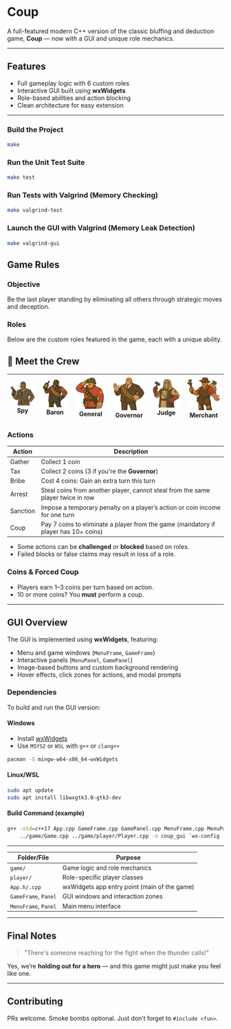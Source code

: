 #  Coup

A full-featured modern C++ version of the classic bluffing and deduction game, **Coup** — now with a GUI and unique role mechanics.

---

##  Features

* Full gameplay logic with 6 custom roles
* Interactive GUI built using **wxWidgets**
* Role-based abilities and action blocking
* Clean architecture for easy extension

---


###  Build the Project
```bash
make
```

###  Run the Unit Test Suite
```bash
make test
```

###  Run Tests with Valgrind (Memory Checking)
```bash
make valgrind-test
```

### Launch the GUI with Valgrind (Memory Leak Detection)
```bash
make valgrind-gui
```


##  Game Rules

###  Objective

Be the last player standing by eliminating all others through strategic moves and deception.

###  Roles

Below are the custom roles featured in the game, each with a unique ability.

## 👥 Meet the Crew

| <img src="assets/roles/Spy.png" alt="Spy" width="96"/><br/>Spy | <img src="assets/roles/Baron.png" alt="Baron" width="96"/><br/>Baron | <img src="assets/roles/General.png" alt="General" width="96"/><br/>General | <img src="assets/roles/Governor.png" alt="Governor" width="96"/><br/>Governor | <img src="assets/roles/Judge.png" alt="Judge" width="96"/><br/>Judge | <img src="assets/roles/Merchant.png" alt="Merchant" width="96"/><br/>Merchant |
| -------------------------------------------------------------- | --------------------------------------------------------------------- | --------------------------------------------------------------------------- | ------------------------------------------------------------------------------- | ------------------------------------------------------------------ | -------------------------------------------------------------------------------- |





 
###  Actions

| Action   | Description                                                                         |
| -------- |-------------------------------------------------------------------------------------|
| Gather   | Collect 1 coin                                                                      |
| Tax      | Collect 2 coins (3 if you're the **Governor**)                                      |
| Bribe    | Cost 4 coins:  Gain an extra turn this turn                                         |
| Arrest   | Steal coins from another player, cannot steal from the same player twice in row     |
| Sanction | Impose a temporary penalty on a player’s action or coin income for one turn         |
| Coup     | Pay 7 coins to eliminate a player from the game (mandatory if player has 10+ coins) |

* Some actions can be **challenged** or **blocked** based on roles.
* Failed blocks or false claims may result in loss of a role.
 
###  Coins & Forced Coup

* Players earn 1–3 coins per turn based on action.
* 10 or more coins? You **must** perform a coup.

---

##  GUI Overview

The GUI is implemented using **wxWidgets**, featuring:

* Menu and game windows (`MenuFrame`, `GameFrame`)
* Interactive panels (`MenuPanel`, `GamePanel`)
* Image-based buttons and custom background rendering
* Hover effects, click zones for actions, and modal prompts

###  Dependencies

To build and run the GUI version:

#### Windows

* Install [wxWidgets](https://www.wxwidgets.org/downloads/)
* Use `MSYS2` or `WSL` with `g++` or `clang++`

```bash
pacman -S mingw-w64-x86_64-wxWidgets
```

#### Linux/WSL

```bash
sudo apt update
sudo apt install libwxgtk3.0-gtk3-dev
```

#### Build Command (example)

```bash
g++ -std=c++17 App.cpp GameFrame.cpp GamePanel.cpp MenuFrame.cpp MenuPanel.cpp \
    ../game/Game.cpp ../game/player/Player.cpp -o coup_gui `wx-config --cxxflags --libs`
```

---

| Folder/File          | Purpose                                      |
| -------------------- |----------------------------------------------|
| `game/`              | Game logic and role mechanics                |
| `player/`            | Role-specific player classes                 |
| `App.h/.cpp`         | wxWidgets app entry point (main of the game) |
| `GameFrame`, `Panel` | GUI windows and interaction zones            |
| `MenuFrame`, `Panel` | Main menu interface                          |

---

##  Final Notes

> "There's someone reaching for the fight when the thunder calls!"

Yes, we’re **holding out for a hero** — and this game might just make you feel like one.

---

##  Contributing

PRs welcome. Smoke bombs optional. Just don’t forget to `#include <fun>`.
